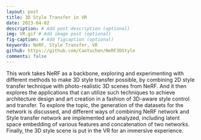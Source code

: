 ```yaml
---
layout: post
title: 3D Style Transfer in VR
date: 2023-04-02
description: # Add post description (optional)
img: VR.gif # Add image post (optional)
fig-caption: # Add figcaption (optional)
keywords: NeRF, Style Transfer, VR
github: https://github.com/CaoYuchen/NeRF3DStyle
comments: false
---
```



This work takes NeRF as a backbone, exploring and experimenting with different methods to make 3D style transfer possible, by combining 2D style transfer technique with photo-realistic 3D scenes from NeRF. And it then explores the applications that can utilize such techniques to achieve architecture design and art creation in a fashion of 3D-aware style control and transfer. To explore the topic, the generation of the datasets for the network is discussed, and different ways of combining NeRF network and Style transfer network are implemented and analyzed, including latent space embedding of various features and concatenation of two networks. Finally, the 3D style scene is put in the VR for an immersive experience.
